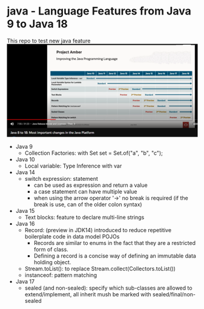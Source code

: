 # java - Language Features from Java 9 to Java 18
This repo to test new java feature\
![Alt text](./mostImportantChangeBetweenJDK8andJDK18.png "Improvement from Java Programming Language")
* Java 9
  * Collection Factories: with Set<String> set = Set.of("a", "b", "c");
* Java 10
  * Local variable: Type Inference with var
* Java 14
  * switch expression: statement 
    * can be used as expression and return a value
    * a case statement can have multiple value
    * when using the arrow operator '->' no break is required (if the break is use, can of the older colon syntax)
* Java 15
  * Text blocks: feature to declare multi-line strings
* Java 16
  * Record: (preview in JDK14) introduced to reduce repetitive boilerplate code in data model POJOs
    * Records are similar to enums in the fact that they are a restricted form of class.
    * Defining a record is a concise way of defining an immutable data holding object.
  * Stream.toList(): to replace Stream.collect(Collectors.toList())
  * instanceof: pattern matching
* Java 17 
  * sealed (and non-sealed): specify which sub-classes are allowed to extend/implement, all inherit mush be marked with sealed/final/non-sealed
 
